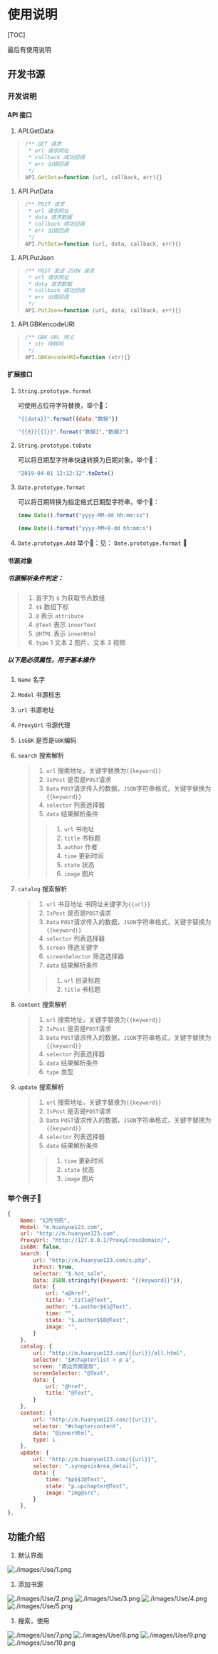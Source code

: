 # 使用说明

[TOC]

最后有使用说明

## 开发书源

### 开发说明

#### API 接口

1. API.GetData

  > ```javascript
  > /** GET 请求
  >  * url 请求网址
  >  * callback 成功回调
  >  * err 出错回调
  >  */
  > API.GetData=function (url, callback, err){}
  > ```

1. API.PutData

  > ```javascript
  > /** POST 请求
  >  * url 请求网址
  >  * data 请求数据
  >  * callback 成功回调
  >  * err 出错回调
  >  */
  > API.PutData=function (url, data, callback, err){}
  > ```

1. API.PutJson

  > ```javascript
  > /** POST 发送 JSON 请求
  >  * url 请求网址
  >  * data 请求数据
  >  * callback 成功回调
  >  * err 出错回调
  >  */
  > API.PutJson=function (url, data, callback, err){}
  > ```

1. API.GBKencodeURI

  > ```javascript
  > /** GBK URL 转义
  >  * str 待转吗
  >  */
  > API.GBKencodeURI=function (str){}
  > ```




#### 扩展接口

1. `String.prototype.format`

   可使用占位符字符替换，举个🌰：

   ```javascript
   "{{data}}".format({data:"数据"})
   ```

   ```javascript
   "{{0}}{{1}}".format("数据1","数据2")
   ```
   
2. `String.prototype.toDate`

   可以将日期型字符串快速转换为日期对象，举个🌰：

   ```javascript
   "2019-04-01 12:12:12".toDate()
   ```

3. `Date.prototype.format`

   可以将日期转换为指定格式日期型字符串，举个🌰：

   ```javascript
   (new Date().format("yyyy-MM-dd hh:mm:ss")
   ```

   ```javascript
   (new Date().format("yyyy-MM+8-dd hh:mm:s")
   ```

4. `Date.prototype.Add`
  举个🌰：见：  `Date.prototype.format` 🌰
  
#### 书源对象

##### 书源解析条件判定：
>
> 1. 首字为 `$` 为获取节点数组
> 1. `$$` 数组下标
> 1. `@` 表示 `attribute`
> 1. `@Text` 表示 `innerText`
> 1. `@HTML` 表示 `innerHtml`
> 1. `type` 1 文本 2 图片、文本 3 视频
>

##### 以下是必须属性，用于基本操作
1. `Name` 名字
1. `Model` 书源标志
1. `url` 书源地址
1. `ProxyUrl` 书源代理
1. `isGBK` 是否是`GBK`编码
1. `search` 搜索解析

    > 1. `url` 搜索地址，关键字替换为`{{keyword}}`
    > 1. `IsPost` 是否是`POST`请求
    > 1. `Data` `POST`请求传入的数据，`JSON`字符串格式，关键字替换为`{{keyword}}`
    > 1. `selector` 列表选择器
    > 1. `data` 结果解析条件
    >
    >> 1. `url` 书地址
    >> 1. `title` 书标题
    >> 1. `author` 作者
    >> 1. `time` 更新时间
    >> 1. `state` 状态
    >> 1. `image` 图片
  
1. `catalog` 搜索解析

    > 1. `url` 书目地址 书网址关键字为`{{url}}`
    > 1. `IsPost` 是否是`POST`请求
    > 1. `Data` `POST`请求传入的数据，`JSON`字符串格式，关键字替换为`{{keyword}}`
    > 1. `selector` 列表选择器
    > 1. `screen` 筛选关键字
    > 1. `screenSelector` 筛选选择器
    > 1. `data` 结果解析条件
    >
    >> 1. `url` 目录标题
    >> 1. `title` 书标题
  
1. `content` 搜索解析

    > 1. `url` 搜索地址，关键字替换为`{{keyword}}`
    > 1. `IsPost` 是否是`POST`请求
    > 1. `Data` `POST`请求传入的数据，`JSON`字符串格式，关键字替换为`{{keyword}}`
    > 1. `selector` 列表选择器
    > 1. `data` 结果解析条件
    > 1. `type` 类型
  
1. `update` 搜索解析

    > 1. `url` 搜索地址，关键字替换为`{{keyword}}`
    > 1. `IsPost` 是否是`POST`请求
    > 1. `Data` `POST`请求传入的数据，`JSON`字符串格式，关键字替换为`{{keyword}}`
    > 1. `selector` 列表选择器
    > 1. `data` 结果解析条件
    >
    >> 1. `time` 更新时间
    >> 1. `state` 状态
    >> 1. `image` 图片
  
  

### 举个例子🌰

```javascript 1.8
{
    Name: "幻月书院",
    Model: "m.huanyue123.com",
    url: "http://m.huanyue123.com",
    ProxyUrl: "http://127.0.0.1/ProxyCrossDomain/",
    isGBK: false,
    search: {
        url: "http://m.huanyue123.com/s.php",
        IsPost: true,
        selector: "$.hot_sale",
        Data: JSON.stringify({keyword: "{{keyword}}"}),
        data: {
            url: "a@href",
            title: ".title@Text",
            author: "$.author$$1@Text",
            time: "",
            state: "$.author$$0@Text",
            image: "",
        }
    },
    catalog: {
        url: "http://m.huanyue123.com/{{url}}/all.html",
        selector: "$#chapterlist > p a",
        screen: "直达页面底部",
        screenSelector: "@Text",
        data: {
            url: "@href",
            title: "@Text",
        }
    },
    content: {
        url: "http://m.huanyue123.com/{{url}}",
        selector: "#chaptercontent",
        data: "@innerHtml",
        type: 1
    },
    update: {
        url: "http://m.huanyue123.com/{{url}}",
        selector: ".synopsisArea_detail",
        data: {
            time: "$p$$3@Text",
            state: "p.upchapter@Text",
            image: "img@src",
        }
    },
},
```


## 功能介绍

1. 默认界面

  ![./images/Use/1.png](./images/Use/1.png)

1. 添加书源

  ![./images/Use/2.png](./images/Use/2.png)
  ![./images/Use/3.png](./images/Use/3.png)
  ![./images/Use/4.png](./images/Use/4.png)
  ![./images/Use/5.png](./images/Use/5.png)

1. 搜索，使用

  ![./images/Use/7.png](./images/Use/7.png)
  ![./images/Use/8.png](./images/Use/8.png)
  ![./images/Use/9.png](./images/Use/9.png)
  ![./images/Use/10.png](./images/Use/10.png)


